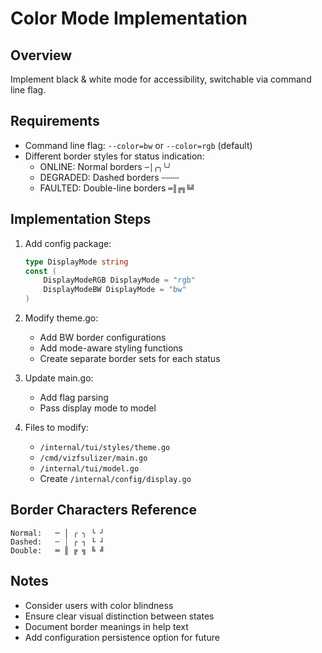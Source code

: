 # Color Mode Implementation

## Overview

Implement black & white mode for accessibility, switchable via command line flag.

## Requirements

- Command line flag: `--color=bw` or `--color=rgb` (default)
- Different border styles for status indication:
  - ONLINE: Normal borders `─│╭╮╰╯`
  - DEGRADED: Dashed borders `╌╌╌╌`
  - FAULTED: Double-line borders `═║╔╗╚╝`

## Implementation Steps

1. Add config package:

   ```go
   type DisplayMode string
   const (
       DisplayModeRGB DisplayMode = "rgb"
       DisplayModeBW DisplayMode = "bw"
   )
   ```

2. Modify theme.go:
   - Add BW border configurations
   - Add mode-aware styling functions
   - Create separate border sets for each status

3. Update main.go:
   - Add flag parsing
   - Pass display mode to model

4. Files to modify:
   - `/internal/tui/styles/theme.go`
   - `/cmd/vizfsulizer/main.go`
   - `/internal/tui/model.go`
   - Create `/internal/config/display.go`

## Border Characters Reference

```
Normal:   ─ │ ╭ ╮ ╰ ╯
Dashed:   ╌ ┊ ┌ ┐ └ ┘
Double:   ═ ║ ╔ ╗ ╚ ╝
```

## Notes

- Consider users with color blindness
- Ensure clear visual distinction between states
- Document border meanings in help text
- Add configuration persistence option for future
